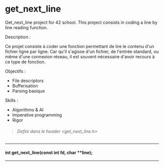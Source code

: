 # get_next_line
Get_next_line project for 42 school. This project consists in coding a line by line reading function.

Description :

Ce projet consiste à coder une fonction permettant de lire le contenu d'un fichier ligne par ligne.
Car qu'il s'agisse d'un fichier, de l'entrée standard, ou même d'une connexion réseau,
il est souvent nécessaire d'avoir recours à ce type de fonction.

Objectifs :

- File descriptors
- Bufferisation
- Parsing basique

Skills :

- Algorithms & AI
- Imperative programming
- Rigor

>###### Defini dans le header <get_next_line.h>

------
#### int	get_next_line(const int fd, char **line);
------
